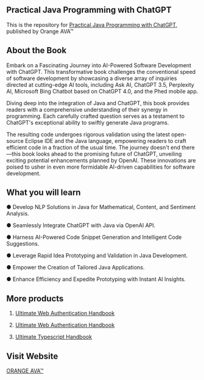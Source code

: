 ## Practical Java Programming with ChatGPT

This is the repository for [Practical Java Programming with ChatGPT](https://orangeava.com/products/practical-java-programming-with-chatgpt?_pos=1&_sid=770193ccb&_ss=r), published by Orange AVA™


## About the Book
Embark on a Fascinating Journey into AI-Powered Software Development with ChatGPT.  This transformative book challenges the conventional speed of software development by showcasing a diverse array of inquiries directed at cutting-edge AI tools, including Ask AI, ChatGPT 3.5, Perplexity AI, Microsoft Bing Chatbot based on ChatGPT 4.0, and the Phed mobile app. 

Diving deep into the integration of Java and ChatGPT, this book provides readers with a comprehensive understanding of their synergy in programming. Each carefully crafted question serves as a testament to ChatGPT's exceptional ability to swiftly generate Java programs. 

The resulting code undergoes rigorous validation using the latest open-source Eclipse IDE and the Java language, empowering readers to craft efficient code in a fraction of the usual time. The journey doesn't end there—this book looks ahead to the promising future of ChatGPT, unveiling exciting potential enhancements planned by OpenAI. These innovations are poised to usher in even more formidable AI-driven capabilities for software development. 


## What you will learn

● Develop NLP Solutions in Java for Mathematical, Content, and Sentiment Analysis.

● Seamlessly Integrate ChatGPT with Java via OpenAI API.

● Harness AI-Powered Code Snippet Generation and Intelligent Code Suggestions.

● Leverage Rapid Idea Prototyping and Validation in Java Development.

● Empower the Creation of Tailored Java Applications.

● Enhance Efficiency and Expedite Prototyping with Instant AI 
Insights.


## More products
1. [Ultimate Web Authentication Handbook](https://orangeava.com/products/ultimate-web-authentication-handbook)

2. [Ultimate Web Authentication Handbook](https://orangeava.com/products/ultimate-web-authentication-handbook)

3. [Ultimate Typescript Handbook](https://orangeava.com/products/ultimate-typescript-handbook)

## Visit Website 
[ORANGE AVA™](https://orangeava.com)
